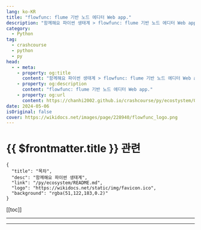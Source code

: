 ```yaml
---
lang: ko-KR
title: "flowfunc: flume 기반 노드 에디터 Web app."
description: "함께해요 파이썬 생태계 > flowfunc: flume 기반 노드 에디터 Web app."
category:
  - Python
tag: 
  - crashcourse
  - python
  - py
head:
  - - meta:
    - property: og:title
      content: "함께해요 파이썬 생태계 > flowfunc: flume 기반 노드 에디터 Web app."
    - property: og:description
      content: "flowfunc: flume 기반 노드 에디터 Web app."
    - property: og:url
      content: https://chanhi2002.github.io/crashcourse/py/ecostystem/04/flowfunc.html
date: 2024-05-06
isOriginal: false
cover: https://wikidocs.net/images/page/228940/flowfunc_logo.png
---
```


# {{ $frontmatter.title }} 관련

```component VPCard
{
  "title": "목차",
  "desc": "함께해요 파이썬 생태계",
  "link": "/py/ecosystem/README.md",
  "logo": "https://wikidocs.net/static/img/favicon.ico",
  "background": "rgba(51,122,183,0.2)"
}
```

[[toc]]

---

<SiteInfo
  name="flowfunc: flume 기반 노드 에디터 Web app. | WikiDocs"
  desc="함께해요 파이썬 생태계"
  url="https://wikidocs.net/228940"
  logo="https://wikidocs.net/static/img/favicon.ico"
  preview="https://wikidocs.net/images/page/228940/flowfunc_logo.png"/>

<!-- TODO: 작성 -->

---
